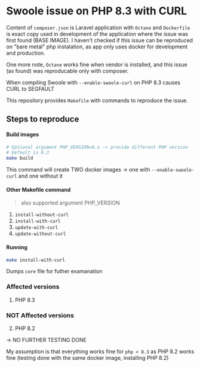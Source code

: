 # Swoole issue on PHP 8.3 with CURL

Content of `composer.json` is Laravel application with `Octane`
and `Dockerfile` is exact copy used in development of the application where the issue was first found (BASE IMAGE).
I haven't checked if this issue can be reproduced on "bare metal" php instalation, as app only uses docker for development and production.

One more note, `Octane` works fine when vendor is installed, and this issue (as found) was reproducable only with composer.

When compiling Swoole with `--enable-swoole-curl` on PHP 8.3 causes CURL to SEGFAULT

This repository provides `Makefile` with commands to reproduce the issue.

## Steps to reproduce

#### Build images

```sh
# Optional argument PHP_VERSION=8.x -> provide different PHP version
# Default is 8.3
make build
```

This command will create TWO docker images -> one with `--enable-swoole-curl` and one without it

#### Other Makefile command

> also supported argument PHP_VERSION

1. `install-without-curl`
2. `install-with-curl`
3. `update-with-curl`
4. `update-without-curl`

#### Running

```sh
make install-with-curl
```

Dumps `core` file for futher examanation

### Affected versions

1. PHP 8.3

### NOT Affected versions

2. PHP 8.2

-> NO FURTHER TESTING DONE

My assumption is that everything works fine for `php < 8.3` as PHP 8.2 works fine (testing done with the same docker image, installing PHP 8.2)
